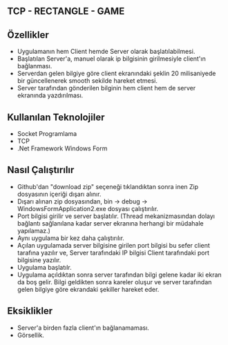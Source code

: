 ## TCP - RECTANGLE - GAME

## Özellikler

- Uygulamanın hem Client hemde Server olarak başlatılabilmesi.
- Başlatılan Server'a, manuel olarak ip bilgisinin girilmesiyle client'ın bağlanması.
- Serverdan gelen bilgiye göre client ekranındaki şeklin 20 milisaniyede bir güncellenerek smooth sekilde hareket etmesi.
- Server tarafından gönderilen bilginin hem client hem de server ekranında yazdırılması.

## Kullanılan Teknolojiler

- Socket Programlama
- TCP
- .Net Framework Windows Form

## Nasıl Çalıştırılır

- Github'dan "download zip" seçeneği tıklandıktan sonra inen Zip dosyasının içeriği dışarı alınır.
- Dışarı alınan zip dosyasından, bin -> debug -> WindowsFormApplication2.exe dosyası çalıştırılır.
- Port bilgisi girilir ve server başlatılır. (Thread mekanizmasından dolayı bağlantı sağlanılana kadar server ekranına herhangi bir müdahale yapılamaz.)
- Aynı uygulama bir kez daha çalıştırılır.
- Açılan uygulamada server bilgisine girilen port bilgisi bu sefer client tarafına yazılır ve, Server tarafındaki IP bilgisi Client tarafındaki port bilgisine yazılır.
- Uygulama başlatılr.
- Uygulama açıldıktan sonra server tarafından bilgi gelene kadar iki ekran da boş gelir. Bilgi geldikten sonra kareler oluşur ve server tarafından
gelen bilgiye göre ekrandaki şekiller hareket eder.


## Eksiklikler

- Server'a birden fazla client'ın bağlanamaması.
- Görsellik.






